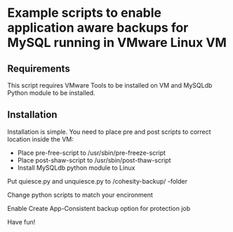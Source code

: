 # Example scripts to enable application aware backups for MySQL running in VMware Linux VM

## Requirements

This script requires VMware Tools to be installed on VM and MySQLdb Python module to be installed.

## Installation

Installation is simple. You need to place pre and post scripts to correct location inside the VM:

* Place pre-free-script to /usr/sbin/pre-freeze-script
* Place post-shaw-script to /usr/sbin/post-thaw-script
* Install MySQLdb python module to Linux

Put quiesce.py and unquiesce.py to /cohesity-backup/ -folder 

Change python scripts to match your encironment

Enable Create App-Consistent backup option for protection job

Have fun!
